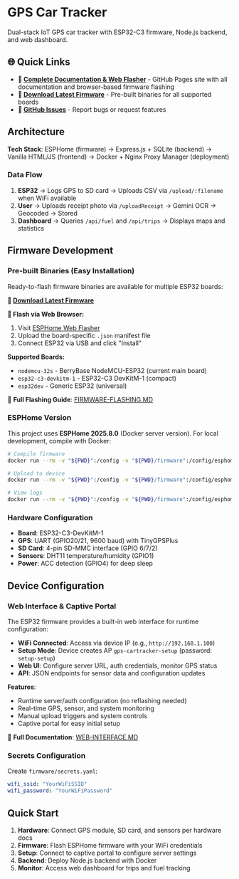 # GPS Car Tracker

Dual-stack IoT GPS car tracker with ESP32-C3 firmware, Node.js backend, and web dashboard.

## 🌐 Quick Links

- **📖 [Complete Documentation & Web Flasher](https://ottes42.github.io/esp32-gps-cartracker/)** - GitHub Pages site with all documentation and browser-based firmware flashing
- **🚀 [Download Latest Firmware](https://github.com/Ottes42/esp32-gps-cartracker/releases)** - Pre-built binaries for all supported boards
- **💬 [GitHub Issues](https://github.com/Ottes42/esp32-gps-cartracker/issues)** - Report bugs or request features

## Architecture

**Tech Stack**: ESPHome (firmware) → Express.js + SQLite (backend) → Vanilla HTML/JS (frontend) → Docker + Nginx Proxy Manager (deployment)

### Data Flow
1. **ESP32** → Logs GPS to SD card → Uploads CSV via `/upload/:filename` when WiFi available
2. **User** → Uploads receipt photo via `/uploadReceipt` → Gemini OCR → Geocoded → Stored  
3. **Dashboard** → Queries `/api/fuel` and `/api/trips` → Displays maps and statistics

## Firmware Development

### Pre-built Binaries (Easy Installation)
Ready-to-flash firmware binaries are available for multiple ESP32 boards:

**🚀 [Download Latest Firmware](https://github.com/Ottes42/esp32-gps-cartracker/releases)**

**📱 Flash via Web Browser:**
1. Visit [ESPHome Web Flasher](https://web.esphome.io/)
2. Upload the board-specific `.json` manifest file
3. Connect ESP32 via USB and click "Install"

**Supported Boards:**
- `nodemcu-32s` - BerryBase NodeMCU-ESP32 (current main board)
- `esp32-c3-devkitm-1` - ESP32-C3 DevKitM-1 (compact)
- `esp32dev` - Generic ESP32 (universal)

📖 **Full Flashing Guide**: [FIRMWARE-FLASHING.MD](docs/FIRMWARE-FLASHING.MD)

### ESPHome Version
This project uses **ESPHome 2025.8.0** (Docker server version). For local development, compile with Docker:

```bash
# Compile firmware
docker run --rm -v "${PWD}":/config -v "${PWD}/firmware":/config/esphome esphome/esphome:2025.8 compile firmware/firmware.yaml

# Upload to device  
docker run --rm -v "${PWD}":/config -v "${PWD}/firmware":/config/esphome --device=/dev/ttyUSB0 esphome/esphome:2025.8 upload firmware/firmware.yaml

# View logs
docker run --rm -v "${PWD}":/config -v "${PWD}/firmware":/config/esphome --device=/dev/ttyUSB0 esphome/esphome:2025.8 logs firmware/firmware.yaml
```

### Hardware Configuration

- **Board**: ESP32-C3-DevKitM-1
- **GPS**: UART (GPIO20/21, 9600 baud) with TinyGPSPlus
- **SD Card**: 4-pin SD-MMC interface (GPIO 6/7/2)
- **Sensors**: DHT11 temperature/humidity (GPIO1)
- **Power**: ACC detection (GPIO4) for deep sleep

## Device Configuration

### Web Interface & Captive Portal

The ESP32 firmware provides a built-in web interface for runtime configuration:

- **WiFi Connected**: Access via device IP (e.g., `http://192.168.1.100`)
- **Setup Mode**: Device creates AP `gps-cartracker-setup` (password: `setup-setup`)
- **Web UI**: Configure server URL, auth credentials, monitor GPS status
- **API**: JSON endpoints for sensor data and configuration updates

**Features**:

- Runtime server/auth configuration (no reflashing needed)
- Real-time GPS, sensor, and system monitoring
- Manual upload triggers and system controls
- Captive portal for easy initial setup

📖 **Full Documentation**: [WEB-INTERFACE.MD](docs/WEB-INTERFACE.MD)

### Secrets Configuration

Create `firmware/secrets.yaml`:

```yaml
wifi_ssid: "YourWiFiSSID"
wifi_password: "YourWiFiPassword"
```

## Quick Start

1. **Hardware**: Connect GPS module, SD card, and sensors per hardware docs
2. **Firmware**: Flash ESPHome firmware with your WiFi credentials  
3. **Setup**: Connect to captive portal to configure server settings
4. **Backend**: Deploy Node.js backend with Docker
5. **Monitor**: Access web dashboard for trips and fuel tracking
